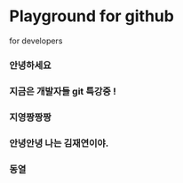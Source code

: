 # Playground for github

for developers


### 안녕하세요

### 지금은 개발자들 git 특강중 !

### 지영짱짱짱

### 안녕안녕 나는 김재연이야.

### 동열
